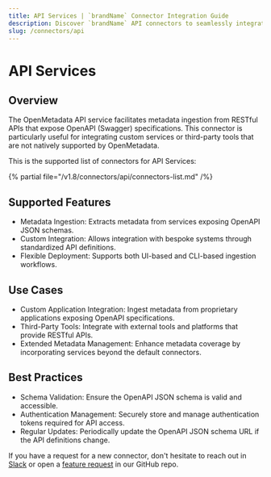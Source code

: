 ```yaml
---
title: API Services | `brandName` Connector Integration Guide
description: Discover `brandName` API connectors to seamlessly integrate your data sources. Complete documentation, setup guides, and examples for all supported APIs.
slug: /connectors/api
---
```


# API Services

## Overview

The OpenMetadata API service facilitates metadata ingestion from RESTful APIs that expose OpenAPI (Swagger) specifications. This connector is particularly useful for integrating custom services or third-party tools that are not natively supported by OpenMetadata.

This is the supported list of connectors for API Services:

{% partial file="/v1.8/connectors/api/connectors-list.md" /%}

## Supported Features

-  Metadata Ingestion: Extracts metadata from services exposing OpenAPI JSON schemas.
-  Custom Integration: Allows integration with bespoke systems through standardized API definitions. 
-  Flexible Deployment: Supports both UI-based and CLI-based ingestion workflows.

## Use Cases

- Custom Application Integration: Ingest metadata from proprietary applications exposing OpenAPI specifications.  
- Third-Party Tools: Integrate with external tools and platforms that provide RESTful APIs.  
- Extended Metadata Management: Enhance metadata coverage by incorporating services beyond the default connectors.  

## Best Practices

- Schema Validation: Ensure the OpenAPI JSON schema is valid and accessible.  
- Authentication Management: Securely store and manage authentication tokens required for API access.  
- Regular Updates: Periodically update the OpenAPI JSON schema URL if the API definitions change.

If you have a request for a new connector, don't hesitate to reach out in [Slack](https://slack.open-metadata.org/) or
open a [feature request](https://github.com/open-metadata/OpenMetadata/issues/new/choose) in our GitHub repo.
